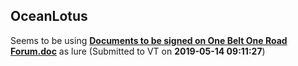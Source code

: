 ## OceanLotus
Seems to be using  [**Documents to be signed on One Belt One Road Forum.doc**](./cbd060ad934fc7fae940eae0e512f503973c40478224d3de77e27ead2daa0851.md) as lure (Submitted to VT on **2019-05-14 09:11:27**)

